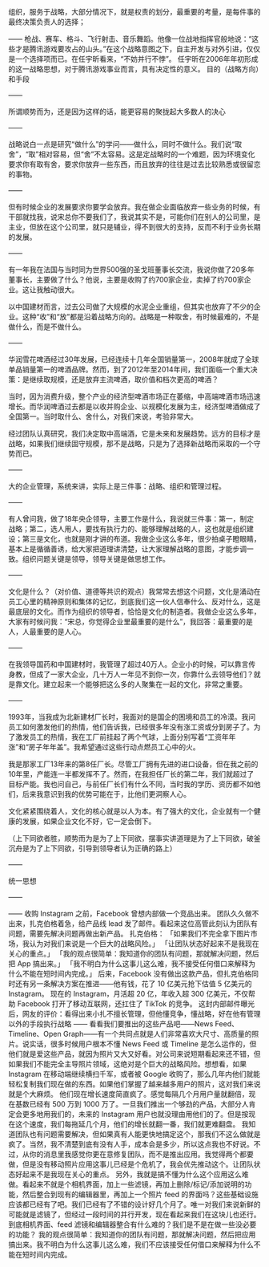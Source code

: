 组织，服务于战略，大部分情况下，就是权责的划分，最重要的考量，是每件事的最终决策负责人的选择；

——
枪战、赛车、格斗、飞行射击、音乐舞蹈。他像一位战地指挥官般地说：“这些才是腾讯游戏要攻占的山头。”在这个战略意图之下，自主开发与对外引进，仅仅是一个选择项而已。在任宇昕看来，“不妨并行不悖”。
任宇昕在2006年年初形成的这一战略思想，对于腾讯游戏事业而言，具有决定性的意义。
目的（战略方向）和手段

——

所谓顺势而为，还是因为这样的话，能更容易的聚拢起大多数人的决心

——

战略说白一点是研究“做什么”的学问——做什么，同时不做什么。我们说“取舍”，“取”相对容易，但“舍”不太容易。这是定战略时的一个难题，因为环境变化要求你有取有舍，要求你放弃一些东西，而且放弃的往往是过去比较熟悉或很留恋的事物。

——

但有时候企业的发展要求你要学会放弃。我在做企业面临放弃一些业务的时候，有干部就找我，说宋总你不要我们了，我说其实不是，可能你们在别人的公司里，是主业，但放在这个公司里，就只是辅业，得不到很大的支持，反而不利于业务长期的发展。

——

有一年我在法国与当时同为世界500强的圣戈班董事长交流，我说你做了20多年董事长，主要做了什么？他说，主要是收购了约700家企业，卖掉了约700家企业。这让我触动很大。

以中国建材而言，过去公司做了大规模的水泥企业重组，但其实也放弃了不少的企业。这种“收”和“放”都是沿着战略方向的。战略是一种取舍，有时候最难的，不是做什么，而是不做什么。

——

华润雪花啤酒经过30年发展，已经连续十几年全国销量第一，2008年就成了全球单品销量第一的啤酒品牌。然而，到了2012年至2014年间，我们面临一个重大决策：是继续取规模，还是放弃主流啤酒，取价值和档次更高的啤酒？

当时，因为消费升级，整个产业的经济型啤酒市场正在萎缩，中高端啤酒市场迅速增长。而华润啤酒过去都是以收并购企业、以规模化发展为主，经济型啤酒做成了全国第一。当时取什么、舍什么，对我们来说，考验非常大。

经过团队认真研究，我们决定取中高端酒，它是未来和发展趋势。远方的目标才是战略，如果我们继续固守规模，那不是战略，只是为了选择新战略而采取的一个守势而已。

——

大的企业管理，系统来讲，实际上是三件事：战略、组织和管理过程。

——

有人曾问我，做了18年央企领导，主要工作是什么，我说就三件事：第一，制定战略；第二，选人用人，要找有执行力的、能够理解战略的人，这也就是组织建设；第三是文化，也就是刚才讲的布道。我做企业这么多年，很少拍桌子瞪眼睛，基本上是循循善诱，给大家把道理讲清楚，让大家理解战略的意图，才能步调一致。组织问题关键是领导，领导关键是做思想工作。

——

文化是什么？（对价值、道德等共识的观点）我常常去想这个问题，文化是涌动在员工心里的精神原则和集体的记忆，到底我们这一伙人信奉什么、反对什么，这是最底层的文化。而作为组织的领导者，恰恰是文化的制造者。我做企业这么多年，大家有时候问我：“宋总，你觉得企业里最重要的是什么”，我回答：最重要的是人，人最重要的是人心。

——

在我领导国药和中国建材时，我管理了超过40万人。企业小的时候，可以靠言传身教，但成了一家大企业，几十万人一年见不到你一次，你靠什么去领导他们？就是靠文化。建立起来一个能够把这么多的人聚集在一起的文化，非常之重要。

——

1993年，当我成为北新建材厂长时，我面对的是国企的困境和员工的冷漠。我问员工如何激发他们的热情，他们告诉我，已经很多年没有涨工资或分到房子了。为了激发员工的热情，我在工厂前挂起了两个气球，上面分别写着“工资年年涨”和“房子年年盖”。我希望通过这些行动点燃员工心中的火。

我是那家工厂13年来的第8任厂长。尽管工厂拥有先进的进口设备，但在我之前的10年里，产能连一半都发挥不了。然而，在我担任厂长的第二年，我们就超过了目标产能。我也问自己，与前任厂长们有什么不同，当时我的学历、资历都不如他们，后来我意识到我的优势可能在于，比他们更洞察人心。

文化紧紧围绕着人，文化的核心就是以人为本。有了强大的文化，企业就有一个健康的发展，如果企业文化不好，它一定会倒下。

（上下同欲者胜，顺势而为是为了上下同欲，摆事实讲道理是为了上下同欲，破釜沉舟是为了上下同欲，引导到领导者认为正确的路上）

——

统一思想

——

——
收购 Instagram 之前，Facebook 曾想内部做一个竞品出来。
团队久久做不出来，扎克伯格着急，给产品线 lead 发了邮件。看起来这位高管此刻认为团队有问题，需要先解决问题再做出新产品。
扎克伯格：
「如果我们不完全拿下图片市场，我认为对我们来说是一个巨大的战略风险。」
「让团队状态好起来不是我现在关心的重点。」
「我的观点很简单：我知道你的团队有问题，那就解决问题，然后把 App 搞出来。」
「我不明白为什么这事儿这么难，我不接受任何借口来解释为什么不能在短时间内完成。」
后来，Facebook 没有做出这款产品，但扎克伯格同时还有另一条解决方案在推进——他有钱，花了 10 亿美元抢下估值 5 亿美元的 Instagram。
现在的 Instagram，月活超 20 亿，年收入超 300 亿美元，不仅帮助 Facebook 打开了移动互联网，还扛住了 TikTok 的竞争。
这封内部邮件曝光后，网友的评价：看得出来小扎不擅长管理，但他懂竞争，懂战略，好在他有管理以外的手段执行战略
——
看看我们要推出的这些产品吧——News Feed、Timeline、Open Graph——有一个共同点就是人们非常喜欢大尺寸、高质量的照片。说实话，很多时候用户根本不懂 News Feed 或 Timeline 是怎么运作的，但他们就是爱这些产品，就因为照片又大又好看。对公司来说短期看起来还不错，但如果我们不能完全主导照片领域，这绝对是个巨大的战略风险。想想看，如果 Instagram 在移动端继续横扫千军，或者被 Google 收购了，那么几年内他们就能轻松复制我们现在做的东西。如果他们掌握了越来越多用户的照片，这对我们来说就是个大麻烦。
他们现在增长速度简直疯了。感觉每隔几个月用户量就翻倍，现在基数已经有 500 万到 1000 万了。一旦我们推出一个够劲的产品，大部分人肯定会更多地用我们的，未来的 Instagram 用户也就没理由用他们的了。但是按现在这个速度，我们每拖延几个月，他们的增长就翻一番，我们就更难翻盘。
我知道团队也有问题需要解决，但如果真有人能更快地搞定这个，那我们不这么做就是疯了。当然，我不清楚到底有没有人手，成本会是多少，所以这点我也不好说。不过，从你的消息里我感觉你更在意修复团队，而不是推出应用。我觉得两个都要做，但是没有移动照片应用这事儿已经是个危机了，我会优先推动这个。让团队状态好起来不是我现在关心的重点。
另外，我就是搞不懂为什么这个应用这么难做。看起来不就是个相机界面，加上一些滤镜，再加上删除/标记/添加说明的功能，然后整合到现有的编辑器里，再加上一个照片 feed 的界面吗？这些基础设施应该都已经有了吧。我们已经有了不错的设计好几个月了。唯一对我们来说新鲜的可能就是滤镜了，但经过一段时间的并行开发，现在看起来我们在这块儿也还行。到底相机界面、feed 滤镜和编辑器整合有什么难的？我们是不是在做一些没必要的功能？
我的观点很简单：我知道你的团队有问题，那就解决问题，然后把应用搞出来。我不明白为什么这事儿这么难，我们不应该接受任何借口来解释为什么不能在短时间内完成。